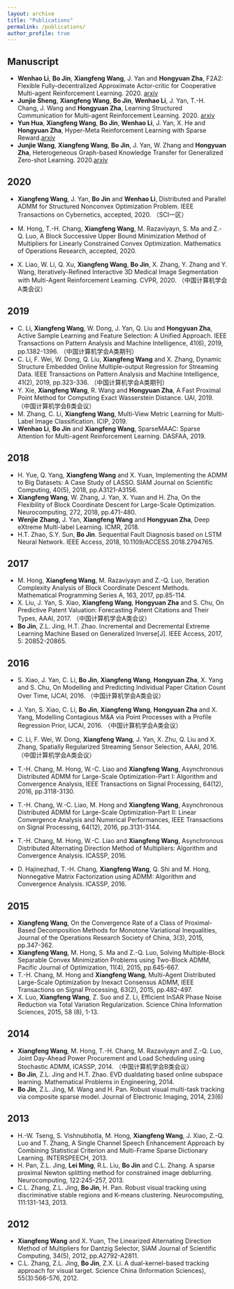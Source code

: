 ```yaml
---
layout: archive
title: "Publications"
permalink: /publications/
author_profile: true
---
```


## Manuscript

- **Wenhao Li**, **Bo Jin**, **Xiangfeng Wang**, J. Yan and **Hongyuan Zha**, F2A2: Flexible Fully-decentralized Approximate Actor-critic for Cooperative Multi-agent Reinforcement Learning. 2020. [arxiv](https://arxiv.org/abs/2004.11145)
- **Junjie Sheng**, **Xiangfeng Wang**, **Bo Jin**, **Wenhao Li**, J. Yan, T.-H. Chang, J. Wang and **Hongyuan Zha**, Learning Structured Communication for Multi-agent Reinforcement Learning. 2020. [arxiv](https://arxiv.org/abs/2002.04235)
- **Yun Hua**, **Xiangfeng Wang**, **Bo Jin**, **Wenhao Li**, J. Yan, X. He and **Hongyuan Zha**, Hyper-Meta Reinforcement Learning with Sparse Reward.[arxiv](https://arxiv.org/abs/2002.04238)
- **Junjie Wang**, **Xiangfeng Wang**, **Bo Jin**, J. Yan, W. Zhang and **Hongyuan Zha**, Heterogeneous Graph-based Knowledge Transfer for Generalized Zero-shot Learning. 2020.[arxiv](http://arxiv.org/abs/1911.09046)

## 2020

- **Xiangfeng Wang**, J. Yan, **Bo Jin** and **Wenhao Li**, Distributed and Parallel ADMM for Structured Nonconvex Optimization Problem. IEEE Transactions on Cybernetics, accepted, 2020. （SCI一区）

- M. Hong, T.-H. Chang, **Xiangfeng Wang**, M. Razaviyayn, S. Ma
  and Z.-Q. Luo, A Block Successive Upper Bound Minimization Method of
  Multipliers for Linearly Constrained Convex Optimization.
  Mathematics of Operations Research, accepted, 2020.
- X. Liao, W. Li, Q. Xu, **Xiangfeng Wang**, **Bo
  Jin**, X. Zhang, Y. Zhang and Y. Wang, Iteratively-Refined
  Interactive 3D Medical Image Segmentation with Multi-Agent
  Reinforcement Learning. CVPR, 2020.
  （中国计算机学会A类会议）

##  2019

- C. Li, **Xiangfeng Wang**, W. Dong, J. Yan, Q. Liu and
  **Hongyuan Zha**, Active Sample Learning and Feature Selection:
  A Unified Approach. IEEE Transactions on Pattern Analysis and
  Machine Intelligence, 41(6), 2019, pp.1382-1396.
  （中国计算机学会A类期刊）
- C. Li, F. Wei, W. Dong, Q. Liu, **Xiangfeng Wang** and X. Zhang,
  Dynamic Structure Embedded Online Multiple-output Regression for
  Streaming Data. IEEE Transactions on Pattern Analysis and Machine
  Intelligence, 41(2), 2019, pp.323-336.
  （中国计算机学会A类期刊）
- Y. Xie, **Xiangfeng Wang**, R. Wang and **Hongyuan Zha**,
  A Fast Proximal Point Method for Computing Exact Wasserstein
  Distance. UAI, 2019. （中国计算机学会B类会议）
- M. Zhang, C. Li, **Xiangfeng Wang**, Multi-View Metric Learning for Multi-Label Image Classification. ICIP, 2019.
- **Wenhao Li**, **Bo Jin** and **Xiangfeng Wang**, SparseMAAC: Sparse Attention for Multi-agent Reinforcement Learning. DASFAA, 2019.



## 2018

- H. Yue, Q. Yang, **Xiangfeng Wang** and X. Yuan, Implementing
  the ADMM to Big Datasets: A Case Study of LASSO. SIAM Journal on
  Scientific Computing, 40(5), 2018, pp.A3121-A3156.
- **Xiangfeng Wang**, W. Zhang, J. Yan, X. Yuan and H. Zha, On the
  Flexibility of Block Coordinate Descent for Large-Scale
  Optimization. Neurocomputing, 272, 2018, pp.471-480.
- **Wenjie Zhang**, J. Yan, **Xiangfeng Wang** and **Hongyuan Zha**,
  Deep eXtreme Multi-label Learning. ICMR, 2018.
- H.T. Zhao, S.Y. Sun, **Bo Jin**. Sequential Fault Diagnosis based on LSTM Neural Network. IEEE Access, 2018, 10.1109/ACCESS.2018.2794765.

## 2017

- M. Hong, **Xiangfeng Wang**, M. Razaviyayn and Z.-Q. Luo,
  Iteration Complexity Analysis of Block Coordinate Descent Methods.
  Mathematical Programming Series A, 163, 2017, pp.85-114.
- X. Liu, J. Yan, S. Xiao, **Xiangfeng Wang**, **Hongyuan Zha** and S. Chu,
  On Predictive Patent Valuation: Forecasting Patent Citations and
  Their Types, AAAI, 2017. （中国计算机学会A类会议）
- **Bo Jin**, Z.L. Jing, H.T. Zhao. Incremental and Decremental Extreme Learning Machine Based on Generalized Inverse[J]. IEEE Access, 2017, 5: 20852-20865.



## 2016

- S. Xiao, J. Yan, C. Li, **Bo Jin**, **Xiangfeng Wang**,
  **Hongyuan Zha**, X. Yang and S. Chu, On Modelling and
  Predicting Individual Paper Citation Count Over Time,
  IJCAI, 2016. （中国计算机学会A类会议）
- J. Yan, S. Xiao, C. Li, **Bo Jin**, **Xiangfeng Wang**,
  **Hongyuan Zha** and X. Yang, Modelling Contagious M$\&$A via
  Point Processes with a Profile Regression Prior,
  IJCAI, 2016. （中国计算机学会A类会议）
- C. Li, F. Wei, W. Dong, **Xiangfeng Wang**, J. Yan, X. Zhu, Q.
  Liu and X. Zhang, Spatially Regularized Streaming Sensor Selection,
  AAAI, 2016. （中国计算机学会A类会议）

- T.-H. Chang, M. Hong, W.-C. Liao and **Xiangfeng Wang**,
  Asynchronous Distributed ADMM for Large-Scale Optimization-Part I:
  Algorithm and Convergence Analysis, IEEE Transactions on Signal
  Processing, 64(12), 2016, pp.3118-3130.
- T.-H. Chang, W.-C. Liao, M. Hong and **Xiangfeng Wang**,
  Asynchronous Distributed ADMM for Large-Scale Optimization-Part II:
  Linear Convergence Analysis and Numerical Performances, IEEE
  Transactions on Signal Processing, 64(12), 2016,
  pp.3131-3144.
- T.-H. Chang, M. Hong, W.-C. Liao and **Xiangfeng Wang**, Asynchronous Distributed Alternating Direction Method of Multipliers: Algorithm and Convergence Analysis. ICASSP, 2016.
- D. Hajinezhad, T.-H. Chang, **Xiangfeng Wang**, Q. Shi and M. Hong, Nonnegative Matrix Factorization using ADMM: Algorithm and Convergence Analysis. ICASSP, 2016.



## 2015

- **Xiangfeng Wang**, On the Convergence Rate of a Class of
  Proximal-Based Decomposition Methods for Monotone Variational
  Inequalities, Journal of the Operations Research Society of
  China, 3(3), 2015, pp.347-362.
- **Xiangfeng Wang**, M. Hong, S. Ma and Z.-Q. Luo, Solving
  Multiple-Block Separable Convex Minimization Problems using
  Two-Block ADMM, Pacific Journal of Optimization, 11(4),
  2015, pp.645-667.
- T.-H. Chang, M. Hong and **Xiangfeng Wang**, Multi-Agent
  Distributed Large-Scale Optimization by Inexact Consensus ADMM,
  IEEE Transactions on Signal Processing, 63(2), 2015,
  pp.482-497.
- X. Luo, **Xiangfeng Wang**, Z. Suo and Z. Li, Efficient InSAR Phase Noise Reduction via Total Variation Regularization. Science China Information Sciences, 2015, 58 (8), 1-13.



## 2014

- **Xiangfeng Wang**, M. Hong, T.-H. Chang, M. Razaviyayn and
  Z.-Q. Luo, Joint Day-Ahead Power Procurement and Load Scheduling
  using Stochastic ADMM, ICASSP, 2014.
  （中国计算机学会B类会议）
- **Bo Jin**, Z.L. Jing and H.T. Zhao. EVD dualdating based online subspace learning. Mathematical Problems in Engineering, 2014.
- **Bo Jin**, Z.L. Jing, M. Wang and H. Pan. Robust visual multi-task tracking via composite sparse model. Journal of Electronic Imaging, 2014, 23(6)



## 2013

- H.-W. Tseng, S. Vishnubhotla, M. Hong, **Xiangfeng Wang**, J. Xiao, Z.-Q. Luo and T. Zhang, A Single Channel Speech Enhancement Approach by Combining Statistical Criterion and Multi-Frame Sparse Dictionary Learning. INTERSPEECH, 2013.
- H. Pan, Z.L. Jing, **Lei Ming**, R.L. Liu, **Bo Jin** and C.L. Zhang. A sparse proximal Newton splitting method for constrained image deblurring. Neurocomputing, 122:245-257, 2013.
- C.L. Zhang, Z.L. Jing, **Bo Jin**, H. Pan. Robust visual tracking using discriminative stable regions and K-means clustering. Neurocomputing, 111:131-143, 2013.

## 2012

- **Xiangfeng Wang** and X. Yuan, The Linearized Alternating
  Direction Method of Multipliers for Dantzig Selector, SIAM
  Journal of Scientific Computing, 34(5), 2012, pp.A2792-A2811.
- C.L. Zhang, Z.L. Jing, **Bo Jin**, Z.X. Li. A dual-kernel-based tracking approach for visual target. Science China (Information Sciences), 55(3):566-576, 2012.
